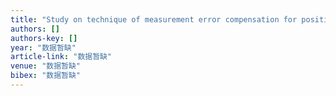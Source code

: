 ```yaml
---
title: "Study on technique of measurement error compensation for position measurement device of the microwave chamber motion platform system based on fuzzy neural network"
authors: []
authors-key: []
year: "数据暂缺"
article-link: "数据暂缺"
venue: "数据暂缺"
bibex: "数据暂缺"
---
```

